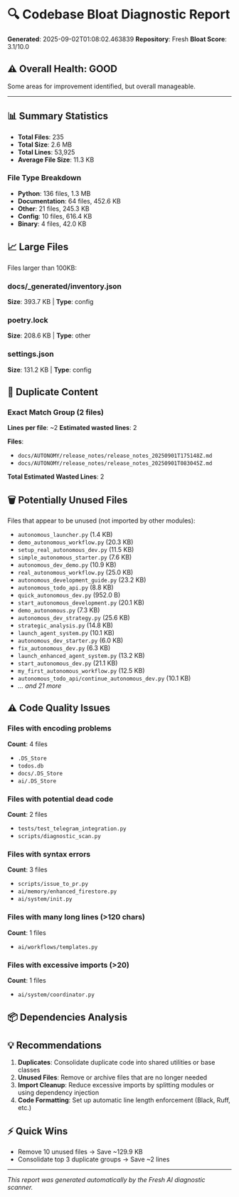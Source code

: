 # 🔍 Codebase Bloat Diagnostic Report

**Generated**: 2025-09-02T01:08:02.463839
**Repository**: Fresh
**Bloat Score**: 3.1/10.0

## ⚠️ Overall Health: GOOD
Some areas for improvement identified, but overall manageable.

---

## 📊 Summary Statistics

- **Total Files**: 235
- **Total Size**: 2.6 MB
- **Total Lines**: 53,925
- **Average File Size**: 11.3 KB

### File Type Breakdown

- **Python**: 136 files, 1.3 MB
- **Documentation**: 64 files, 452.6 KB
- **Other**: 21 files, 245.3 KB
- **Config**: 10 files, 616.4 KB
- **Binary**: 4 files, 42.0 KB

## 📈 Large Files

Files larger than 100KB:

### docs/_generated/inventory.json
**Size**: 393.7 KB | **Type**: config

### poetry.lock
**Size**: 208.6 KB | **Type**: other

### settings.json
**Size**: 131.2 KB | **Type**: config

## 🔄 Duplicate Content

### Exact Match Group (2 files)
**Lines per file**: ~2
**Estimated wasted lines**: 2

**Files**:
- `docs/AUTONOMY/release_notes/release_notes_20250901T175148Z.md`
- `docs/AUTONOMY/release_notes/release_notes_20250901T083045Z.md`

**Total Estimated Wasted Lines**: 2

## 🗑️ Potentially Unused Files

Files that appear to be unused (not imported by other modules):

- `autonomous_launcher.py` (1.4 KB)
- `demo_autonomous_workflow.py` (20.3 KB)
- `setup_real_autonomous_dev.py` (11.5 KB)
- `simple_autonomous_starter.py` (7.6 KB)
- `autonomous_dev_demo.py` (10.9 KB)
- `real_autonomous_workflow.py` (25.0 KB)
- `autonomous_development_guide.py` (23.2 KB)
- `autonomous_todo_api.py` (8.8 KB)
- `quick_autonomous_dev.py` (952.0 B)
- `start_autonomous_development.py` (20.1 KB)
- `demo_autonomous.py` (7.3 KB)
- `autonomous_dev_strategy.py` (25.6 KB)
- `strategic_analysis.py` (14.8 KB)
- `launch_agent_system.py` (10.1 KB)
- `autonomous_dev_starter.py` (6.0 KB)
- `fix_autonomous_dev.py` (6.3 KB)
- `launch_enhanced_agent_system.py` (13.2 KB)
- `start_autonomous_dev.py` (21.1 KB)
- `my_first_autonomous_workflow.py` (12.5 KB)
- `autonomous_todo_api/continue_autonomous_dev.py` (10.1 KB)
- *... and 21 more*

## ⚠️ Code Quality Issues

### Files with encoding problems
**Count**: 4 files

- `.DS_Store`
- `todos.db`
- `docs/.DS_Store`
- `ai/.DS_Store`

### Files with potential dead code
**Count**: 2 files

- `tests/test_telegram_integration.py`
- `scripts/diagnostic_scan.py`

### Files with syntax errors
**Count**: 3 files

- `scripts/issue_to_pr.py`
- `ai/memory/enhanced_firestore.py`
- `ai/system/init.py`

### Files with many long lines (>120 chars)
**Count**: 1 files

- `ai/workflows/templates.py`

### Files with excessive imports (>20)
**Count**: 1 files

- `ai/system/coordinator.py`

## 📦 Dependencies Analysis


## 💡 Recommendations

1. **Duplicates**: Consolidate duplicate code into shared utilities or base classes
2. **Unused Files**: Remove or archive files that are no longer needed
3. **Import Cleanup**: Reduce excessive imports by splitting modules or using dependency injection
4. **Code Formatting**: Set up automatic line length enforcement (Black, Ruff, etc.)

## ⚡ Quick Wins

- Remove 10 unused files → Save ~129.9 KB
- Consolidate top 3 duplicate groups → Save ~2 lines

---

*This report was generated automatically by the Fresh AI diagnostic scanner.*